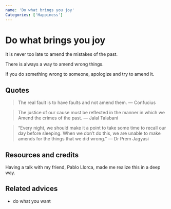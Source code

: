 ```yaml
---
name: 'Do what brings you joy'
Categories: ['Happiness']
---
```

# Do what brings you joy

It is never too late to amend the mistakes of the past.

There is always a way to amend wrong things.

If you do something wrong to someone, apologize and try to amend it.

## Quotes

> The real fault is to have faults and not amend them. ― Confucius

> The justice of our cause must be reflected in the manner in which we Amend the crimes of the past. ― Jalal Talabani

> “Every night, we should make it a point to take some time to recall our day before sleeping. When we don’t do this, we are unable to make amends for the things that we did wrong.” ― Dr Prem Jagyasi

## Resources and credits

Having a talk with my friend, Pablo Llorca, made me realize this in a deep way.


## Related advices

- do what you want